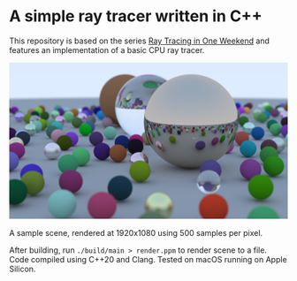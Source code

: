 # A simple ray tracer written in C++

This repository is based on the series [Ray Tracing in One Weekend](https://github.com/RayTracing/raytracing.github.io/) and features an implementation of a basic CPU ray tracer.

![A rendered image produced by this ray tracer.](render.png)

A sample scene, rendered at 1920x1080 using 500 samples per pixel.

After building, run `./build/main > render.ppm` to render scene to a file. Code compiled using C++20 and Clang. Tested on macOS running on Apple Silicon.